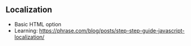 ## Localization

- Basic HTML option
- Learning: https://phrase.com/blog/posts/step-step-guide-javascript-localization/